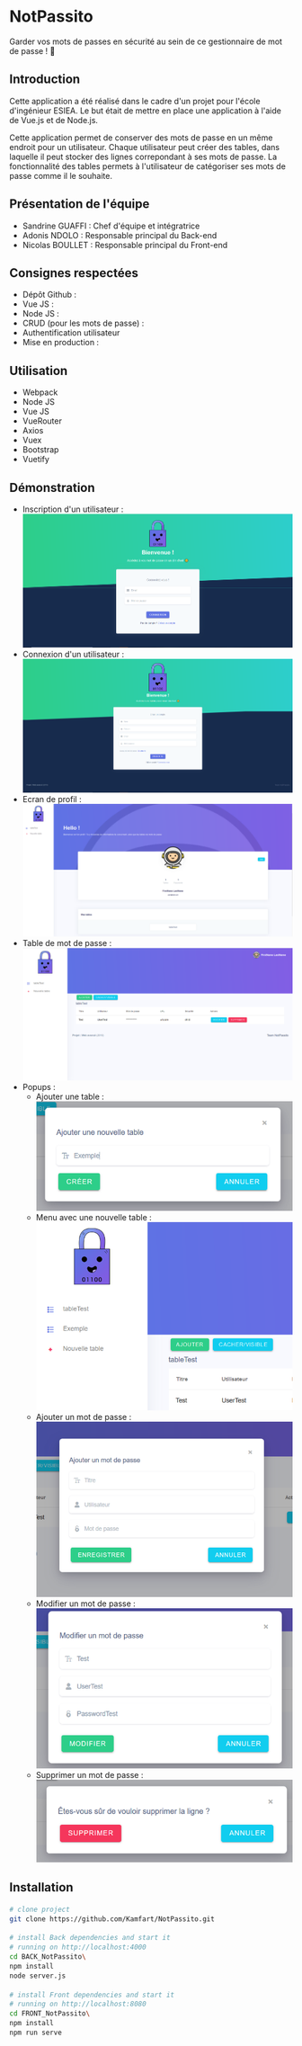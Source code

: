 # NotPassito
Garder vos mots de passes en sécurité au sein de ce gestionnaire de mot de passe ! 🔏

## Introduction 
Cette application a été réalisé dans le cadre d'un projet pour l'école d'ingénieur ESIEA.
Le but était de mettre en place une application à l'aide de Vue.js et de Node.js. 

Cette application permet de conserver des mots de passe en un même endroit pour un utilisateur. Chaque utilisateur peut créer des tables, dans laquelle il peut stocker des lignes correpondant à ses mots de passe. La fonctionnalité des tables permets à l'utilisateur de catégoriser ses mots de passe comme il le souhaite.

## Présentation de l'équipe
- Sandrine GUAFFI : Chef d'équipe et intégratrice
- Adonis NDOLO : Responsable principal du Back-end
- Nicolas BOULLET : Responsable principal du Front-end

## Consignes respectées
- Dépôt Github : 
- Vue JS :
- Node JS :
- CRUD (pour les mots de passe) :
- Authentification utilisateur
- Mise en production : 

## Utilisation
- Webpack
- Node JS
- Vue JS
- VueRouter
- Axios
- Vuex
- Bootstrap
- Vuetify

## Démonstration
- Inscription d'un utilisateur :
![Login](/screenshots/login.png)
- Connexion d'un utilisateur :
![Register](/screenshots/signin.png)
- Ecran de profil : 
![Profil](/screenshots/profile.png)
- Table de mot de passe : 
![Table](/screenshots/table.png)
- Popups : 
  - Ajouter une table :
  ![Add table](/screenshots/addTable.png)
  - Menu avec une nouvelle table :
  ![New Table](/screenshots/NewTableShow.png)
  - Ajouter un mot de passe :
  ![Add Pwd](/screenshots/popupAddPwd.png)
  - Modifier un mot de passe :
  ![Modify Pwd](/screenshots/modifyPwd.png)
  - Supprimer un mot de passe :
  ![Delete Pwd](/screenshots/deletePwd.png)

## Installation
```bash
# clone project
git clone https://github.com/Kamfart/NotPassito.git

# install Back dependencies and start it 
# running on http://localhost:4000
cd BACK_NotPassito\
npm install
node server.js

# install Front dependencies and start it
# running on http://localhost:8080
cd FRONT_NotPassito\
npm install
npm run serve
```
